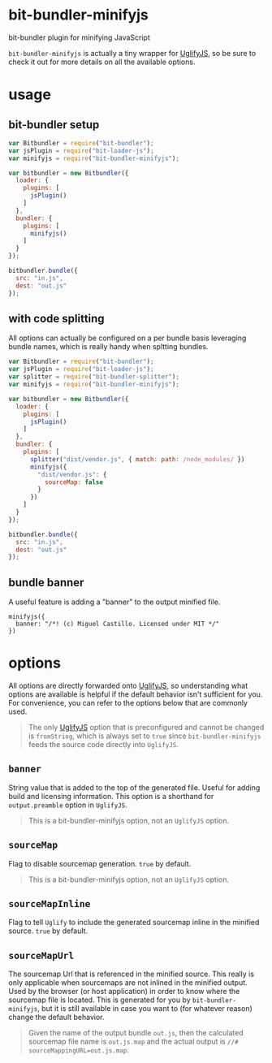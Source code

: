# bit-bundler-minifyjs
bit-bundler plugin for minifying JavaScript

`bit-bundler-minifyjs` is actually a tiny wrapper for [UglifyJS](https://github.com/mishoo/UglifyJS2), so be sure to check it out for more details on all the available options.

# usage

## bit-bundler setup
``` javascript
var Bitbundler = require("bit-bundler");
var jsPlugin = require("bit-loader-js");
var minifyjs = require("bit-bundler-minifyjs");

var bitbundler = new Bitbundler({
  loader: {
    plugins: [
      jsPlugin()
    ]
  },
  bundler: {
    plugins: [
      minifyjs()
    ]
  }
});

bitbundler.bundle({
  src: "in.js",
  dest: "out.js"
});
```


## with code splitting

All options can actually be configured on a per bundle basis leveraging bundle names, which is really handy when spltting bundles.

``` javascript
var Bitbundler = require("bit-bundler");
var jsPlugin = require("bit-loader-js");
var splitter = require("bit-bundler-splitter");
var minifyjs = require("bit-bundler-minifyjs");

var bitbundler = new Bitbundler({
  loader: {
    plugins: [
      jsPlugin()
    ]
  },
  bundler: {
    plugins: [
      splitter("dist/vendor.js", { match: path: /node_modules/ })
      minifyjs({
        "dist/vendor.js": {
          sourceMap: false
        }
      })
    ]
  }
});

bitbundler.bundle({
  src: "in.js",
  dest: "out.js"
});
```

## bundle banner

A useful feature is adding a "banner" to the output minified file.

```
minifyjs({
  banner: "/*! (c) Miguel Castillo. Licensed under MIT */"
})
```


# options

All options are directly forwarded onto [UglifyJS](https://github.com/mishoo/UglifyJS2), so understanding what options are available is helpful if the default behavior isn't sufficient for you. For convenience, you can refer to the options below that are commonly used.

> The only [UglifyJS](https://github.com/mishoo/UglifyJS2) option that is preconfigured and cannot be changed is `fromString`, which is always set to `true` since `bit-bundler-minifyjs` feeds the source code directly into `UglifyJS`.


## `banner`

String value that is added to the top of the generated file. Useful for adding build and licensing information.  This option is a shorthand for `output.preamble` option in `UglifyJS`.

> This is a bit-bundler-minifyjs option, not an `UglifyJS` option.


## `sourceMap`

Flag to disable sourcemap generation. `true` by default.

> This is a bit-bundler-minifyjs option, not an `UglifyJS` option.


## `sourceMapInline`

Flag to tell `Uglify` to include the generated sourcemap inline in the minified source. `true` by default.


## `sourceMapUrl`

The sourcemap Url that is referenced in the minified source. This really is only applicable when sourcemaps are not inlined in the minified output. Used by the browser (or host application) in order to know where the sourcemap file is located. This is generated for you by `bit-bundler-minifyjs`, but it is still available in case you want to (for whatever reason) change the default behavior.

> Given the name of the output bundle `out.js`, then the calculated sourcemap file name is `out.js.map` and the actual output is `//# sourceMappingURL=out.js.map`.


